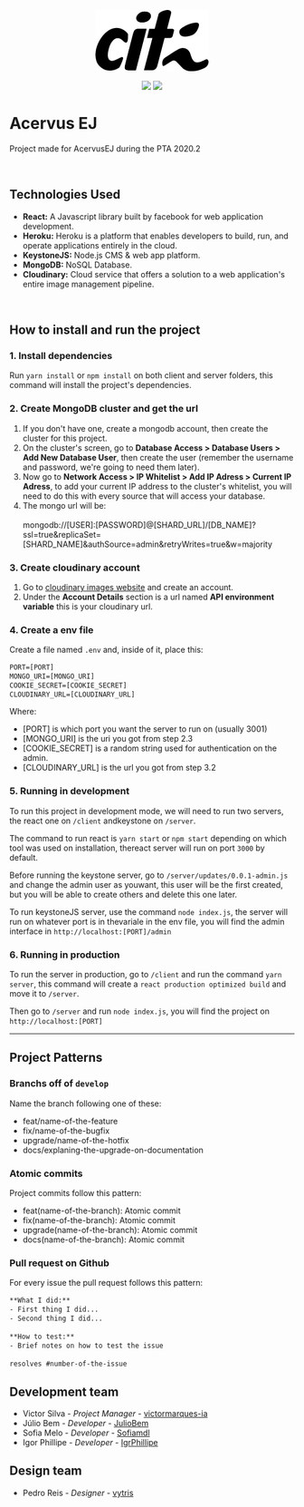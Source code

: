 <p align="center">
    <img src="https://raw.githubusercontent.com/jrmmendes/citi-doc-utils/master/citi_black.png">
</p>
<p align="center">
    <img src="https://img.shields.io/badge/staging%20branch-develop-ffffff.svg">
    <img src="https://img.shields.io/badge/production%20branch-main-101010.svg">
</p>
  
<h1> Acervus EJ </h1>
  
<p>Project made for AcervusEJ during the PTA 2020.2</p>
<br>
<h2>Technologies Used</h2>
  
<ul>
    <li><b>React:</b> A Javascript library built by facebook for web application development.</li>
    <li><b>Heroku:</b> Heroku is a platform that enables developers to build, run, and operate applications entirely in the cloud.</li>
    <li><b>KeystoneJS:</b> Node.js CMS & web app platform.</li>
    <li><b>MongoDB:</b> NoSQL Database.</li>
    <li><b>Cloudinary:</b> Cloud service that offers a solution to a web application's entire image management pipeline.</li>
</ul>
<br>
  
<h2>How to install and run the project</h2>
  
<h3>1. Install dependencies</h3>
<p>Run <code>yarn install</code> or <code>npm install</code> on both client and server folders, this command will install the project's dependencies.</p>    
<h3>2. Create MongoDB cluster and get the url</h3>
<ol>
    <li>If you don't have one, create a mongodb account, then create the cluster for this project.</li>    
    <li>On the cluster's screen, go to <b>Database Access > Database Users > Add New Database User</b>, then create the user (remember the username and password, we're going to need them later).</li>    
    <li>Now go to <b>Network Access > IP Whitelist > Add IP Adress > Current IP Adress</b>, to add your current IP address to the cluster's whitelist, you will need to do this with every source that will access your database.</li>    
    <li>The mongo url will be: <br> <br> mongodb://[USER]:[PASSWORD]@[SHARD_URL]/[DB_NAME]?ssl=true&replicaSet=[SHARD_NAME]&authSource=admin&retryWrites=true&w=majority</li>
</ol>
  
<h3>3. Create cloudinary account</h3>
<ol>
  <li>Go to <a href="https://cloudinary.com/">cloudinary images website</a> and create an account.</li>    
  <li>Under the <b>Account Details</b> section is a url named <b>API environment variable</b> this is your cloudinary url.</li>
</ol>
  
<h3>4. Create a env file</h3>
<p>Create a file named <code>.env</code> and, inside of it, place this:</p>
  
    PORT=[PORT]
    MONGO_URI=[MONGO_URI]
    COOKIE_SECRET=[COOKIE_SECRET]
    CLOUDINARY_URL=[CLOUDINARY_URL]
  
<p>Where:</p>
  
<ul>
    <li>[PORT] is which port you want the server to run on (usually 3001)</li>
    <li>[MONGO_URI] is the uri you got from step 2.3</li>
    <li>[COOKIE_SECRET] is a random string used for authentication on the admin.</li>
    <li>[CLOUDINARY_URL] is the url you got from step 3.2</li>
</ul>
  
<h3>5. Running in development</h3>
<p>To run this project in development mode, we will need to run two servers, the react one on <code>/client</code> andkeystone on <code>/server</code>.</p>

<p>The command to run react is <code>yarn start</code> or <code>npm start</code> depending on which tool was used on installation, thereact server will run on port <code>3000</code> by default.</p>

<p>Before running the keystone server, go to <code>/server/updates/0.0.1-admin.js</code> and change the admin user as youwant, this user will be the first created, but you will be able to create others and delete this one later.<p>

<p>To run keystoneJS server, use the command <code>node index.js</code>, the server will run on whatever port is in thevariale in the env file, you will find the admin interface in <code>http://localhost:[PORT]/admin</code></p>

<h3>6. Running in production</h3>
<p>To run the server in production, go to <code>/client</code> and run the command <code>yarn server</code>, this command will create a <code>react production optimized build</code> and move it to <code>/server</code>.</p>

<p>Then go to <code>/server</code> and run <code>node index.js</code>, you will find the project on <code>http://localhost:[PORT]</code></p>

<hr>
<h2>Project Patterns</h2>
  
<h3>Branchs off of <code>develop</code></h3>
<p>Name the branch following one of these:</p>

  <ul>
      <li>feat/name-of-the-feature</li>    
      <li>fix/name-of-the-bugfix</li>    
      <li>upgrade/name-of-the-hotfix</li>    
      <li>docs/explaning-the-upgrade-on-documentation</li>
  </ul>

<h3>Atomic commits</h3>
<p>Project commits follow this pattern:</p>

  <ul>
      <li>feat(name-of-the-branch): Atomic commit</li>    
      <li>fix(name-of-the-branch): Atomic commit</li>    
      <li>upgrade(name-of-the-branch): Atomic commit</li>    
      <li>docs(name-of-the-branch): Atomic commit</li>
  </ul>

<h3>Pull request on Github</h3>
<p>For every issue the pull request follows this pattern:</p>

    **What I did:**
    - First thing I did...
    - Second thing I did...

    **How to test:**
    - Brief notes on how to test the issue

    resolves #number-of-the-issue

<h2>Development team</h2>
  
<ul>
    <li>Victor Silva - <i>Project Manager</i> - <a href="https://github.com victormarques-ia">victormarques-ia</a></li>
    <li>Júlio Bem - <i>Developer</i> - <a href="https://github.com/JulioBem">JulioBem</a></li>
    <li>Sofia Melo - <i>Developer</i> - <a href="https://github.com/Sofiamdl">Sofiamdl</a></li>
    <li>Igor Phillipe - <i>Developer</i> - <a href="https://github.com/IgrPhillipe">IgrPhillipe</a></li>
</ul>
  
<h2>Design team</h2>
  
<ul>
    <li>Pedro Reis - <i>Designer</i> - <a href="https://github.com/vytris">vytris</a></li>
</ul>
